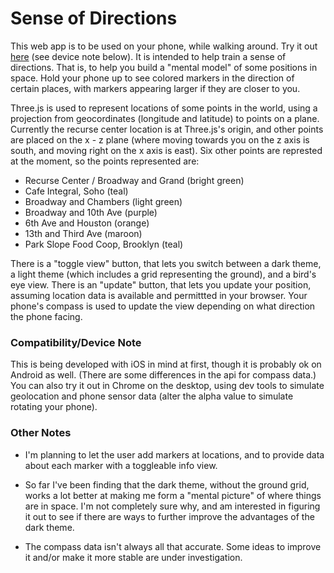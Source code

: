 # Sense of Directions

This web app is to be used on your phone, while walking around. Try it out <a href='https://bebebebebe.github.io/sense-of-directions/'>here</a> (see device note below). It is intended to help train a sense of directions. That is, to help you build a "mental model" of some positions in space. Hold your phone up to see colored markers in the direction of certain places, with markers appearing larger if they are closer to you.

Three.js is used to represent locations of some points in the world, using a projection from geocordinates (longitude and latitude) to points on a plane. Currently the recurse center location is at Three.js's origin, and other points are placed on the x - z plane (where moving towards you on the z axis is south, and moving right on the x axis is east). Six other points are represted at the moment, so the points represented are:

- Recurse Center / Broadway and Grand (bright green)
- Cafe Integral, Soho (teal)
- Broadway and Chambers (light green)
- Broadway and 10th Ave (purple)
- 6th Ave and Houston (orange)
- 13th and Third Ave (maroon)
- Park Slope Food Coop, Brooklyn (teal)

There is a "toggle view" button, that lets you switch between a dark theme, a light theme (which includes a grid representing the ground), and a bird's eye view. There is an "update" button, that lets you update your position, assuming location data is available and permittted in your browser. Your phone's compass is used to update the view depending on what direction the phone facing.

### Compatibility/Device Note

This is being developed with iOS in mind at first, though it is probably ok on Android as well. (There are some differences in the api for compass data.) You can also try it out in Chrome on the desktop, using dev tools to simulate geolocation and phone sensor data (alter the alpha value to simulate rotating your phone).

### Other Notes

- I'm planning to let the user add markers at locations, and to provide data about each marker with a toggleable info view.

- So far I've been finding that the dark theme, without the ground grid, works a lot better at making me form a "mental picture" of where things are in space. I'm not completely sure why, and am interested in figuring it out to see if there are ways to further improve the advantages of the dark theme.

- The compass data isn't always all that accurate. Some ideas to improve it and/or make it more stable are under investigation.
